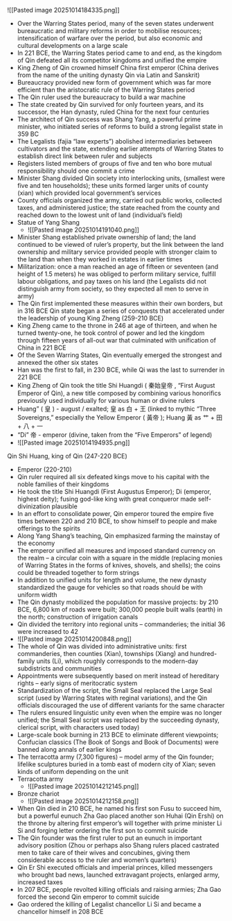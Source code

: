 ![[Pasted image 20251014184335.png]]
* Over the Warring States period, many of the seven states underwent bureaucratic and military reforms in order to mobilise resources; intensification of warfare over the period, but also economic and cultural developments on a large scale
* In 221 BCЕ, the Warring States period came to and end, as the kingdom of Qin defeated all its competitor kingdoms and unified the empire
* King Zheng of Qin crowned himself China first emperor (China derives from the name of the uniting dynasty Qin via Latin and Sanskrit)
* Bureaucracy provided new form of government which was far more efficient than the aristocratic rule of the Warring States period
* The Qin ruler used the bureaucracy to build a war machine
* The state created by Qin survived for only fourteen years, and its successor, the Han dynasty, ruled China for the next four centuries 
* The architect of Qin success was Shang Yang, a powerful prime minister, who initiated series of reforms to build a strong legalist state in 359 BC
* The Legalists (fajia “law experts”) abolished intermediaries between cultivators and the state, extending earlier attempts of Warring States to establish direct link between ruler and subjects
* Registers listed members of groups of five and ten who bore mutual responsibility should one commit a crime
* Minister Shang divided Qin society into interlocking units, (smallest were five and ten households); these units formed larger units of county (xian) which provided local government’s services
* County officials organized the army, carried out public works, collected taxes, and administered justice; the state reached from the county and reached down to the lowest unit of land (individual’s field)
* Statue of Yang Shang
	* ![[Pasted image 20251014191040.png]]
* Minister Shang established private ownership of land; the land continued to be viewed of ruler’s property, but the link between the land ownership and military service provided people with stronger claim to the land than when they worked in estates in earlier times
* Militarization: once a man reached an age of fifteen or seventeen (and height of 1.5 meters) he was obliged to perform military service, fulfill labour obligations, and pay taxes on his land (the Legalists did not distinguish army from society, so they expected all men to serve in army)
* The Qin first implemented these measures within their own borders, but in 316 BCЕ Qin state began a series of conquests that accelerated under the leadership of young King Zheng (259-210 BCЕ)
* King Zheng came to the throne in 246 at age of thirteen, and when he turned twenty-one, he took control of power and led the kingdom through fifteen years of all-out war that culminated with unification of China in 221 BCЕ 
* Of the Seven Warring States, Qin eventually emerged the strongest and annexed the other six states
* Han was the first to fall, in 230 BCЕ, while Qi was the last to surrender in 221 BCЕ
* King Zheng of Qin took the title Shi Huangdi ( 秦始皇帝 , “First August Emperor of Qin), a new title composed by combining various honorifics previously used individually for various human or divine rulers
* Huang” ( 皇 ) - august / exalted; 皇 as 白 + 王 (linked to mythic “Three Sovereigns,” especially the Yellow Emperor ( 黃帝 ); Huang 黃 as 艹 + 田 + 八 + 一 
* “Di” 帝 - emperor (divine, taken from the “Five Emperors” of legend)
* ![[Pasted image 20251014194935.png]]

Qin Shi Huang, king of Qin (247-220 BCЕ)  
* Emperor (220-210)
* Qin ruler required all six defeated kings move to his capital with the noble families of their kingdoms 
* He took the title Shi Huangdi (First Augustus Emperor); Di (emperor, highest deity); fusing god-like king with great conqueror made self-divinization plausible 
* In an effort to consolidate power, Qin emperor toured the empire five times between 220 and 210 BCЕ, to show himself to people and make offerings to the spirits 
* Along Yang Shang’s teaching, Qin emphasized farming the mainstay of the economy
* The emperor unified all measures and imposed standard currency on the realm – a circular coin with a square in the middle (replacing monies of Warring States in the forms of knives, shovels, and shells); the coins could be threaded together to form strings
* In addition to unified units for length and volume, the new dynasty standardized the gauge for vehicles so that roads should be with uniform width 
* The Qin dynasty mobilized the population for massive projects: by 210 BCE, 6,800 km of roads were built; 300,000 people built walls (earth) in the north; construction of irrigation canals 
* Qin divided the territory into regional units – commanderies; the initial 36 were increased to 42
* ![[Pasted image 20251014200848.png]]
* The whole of Qin was divided into administrative units: first commanderies, then counties (Xian), townships (Xiang) and hundred-family units (Li), which roughly corresponds to the modern-day subdistricts and communities
* Appointments were subsequently based on merit instead of hereditary rights – early signs of meritocratic system
* Standardization of the script, the Small Seal replaced the Large Seal script (used by Warring States with reginal variations), and the Qin officials discouraged the use of different variants for the same character
* The rulers ensured linguistic unity even when the empire was no longer unified; the Small Seal script was replaced by the succeeding dynasty, clerical script, with characters used today)
* Large-scale book burning in 213 BCE to eliminate different viewpoints; Confucian classics (The Book of Songs and Book of Documents) were banned along annals of earlier kings
* The terracotta army (7,300 figures) – model army of the Qin founder; lifelike sculptures buried in a tomb east of modern city of Xian; seven kinds of uniform depending on the unit 
* Terracotta army
	* ![[Pasted image 20251014212145.png]]
* Bronze chariot
	* ![[Pasted image 20251014212158.png]]
* When Qin died in 210 BCE, he named his first son Fusu to succeed him, but a powerful eunuch Zha Gao placed another son Huhai (Qin Ershi) on the throne by altering first emperor’s will together with prime minister Li Si and forging letter ordering the first son to commit suicide
* The Qin founder was the first ruler to put an eunuch in important advisory position (Zhou or perhaps also Shang rulers placed castrated men to take care of their wives and concubines, giving them considerable access to the ruler and women’s quarters)
* Qin Er Shi executed officials and imperial princes, killed messengers who brought bad news, launched extravagant projects, enlarged army, increased taxes
* In 207 BCE, people revolted killing officials and raising armies; Zha Gao forced the second Qin emperor to commit suicide 
* Gao ordered the killing of Legalist chancellor Li Si and became a chancellor himself in 208 BCE